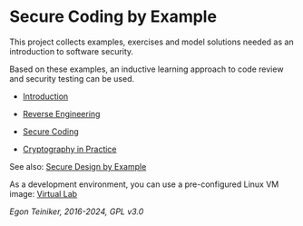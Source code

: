 # Secure Coding by Example

This project collects examples, exercises and model solutions needed as an 
introduction to software security.

Based on these examples, an inductive learning approach to code review and 
security testing can be used.

* [Introduction](introduction/README.md)

* [Reverse Engineering](reverse-engineering/)
 
* [Secure Coding](secure-coding/)

* [Cryptography in Practice](cryptography-in-practice/)

See also: 
[Secure Design by Example](https://github.com/teiniker/teiniker-lectures-securedesign) 

As a development environment, you can use a pre-configured Linux VM image:
[Virtual Lab](https://drive.google.com/drive/folders/1AzsF4Mvh1HJ8k6OW5W5hQ5CF0HdqA51l)

*Egon Teiniker, 2016-2024, GPL v3.0*
